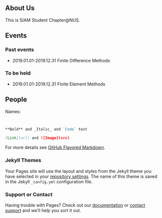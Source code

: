 ## About Us

This is SIAM Student Chapter@NUS.

## Events

### Past events
- 2019.01.01-2019.12.31 Finite Difference Methods

### To be held
- 2019.01.01-2019.12.31 Finite Element Methods

## People

Names:

```markdown


**Bold** and _Italic_ and `Code` text

[Link](url) and ![Image](src)
```

For more details see [GitHub Flavored Markdown](https://guides.github.com/features/mastering-markdown/).

### Jekyll Themes

Your Pages site will use the layout and styles from the Jekyll theme you have selected in your [repository settings](https://github.com/LinBoNUS/SIAM_NUS/settings). The name of this theme is saved in the Jekyll `_config.yml` configuration file.

### Support or Contact

Having trouble with Pages? Check out our [documentation](https://help.github.com/categories/github-pages-basics/) or [contact support](https://github.com/contact) and we’ll help you sort it out.
